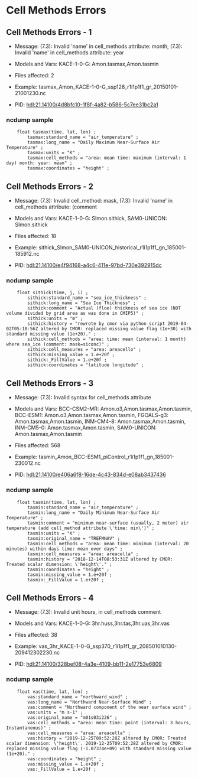 # Cell Methods Errors

## Cell Methods Errors - 1

 - Message: (7.3): Invalid 'name' in cell\_methods attribute: month, (7.3): Invalid 'name' in cell\_methods attribute: year
 - Models and Vars: KACE-1-0-G: Amon.tasmax,Amon.tasmin
 - Files affected: 2
 - Example: tasmax\_Amon\_KACE-1-0-G\_ssp126\_r1i1p1f1\_gr\_20150101-21001230.nc

 - PID: [hdl:21.14100/4d8bfc10-1f8f-4a82-b586-5c7ee31bc2a1](http://hdl.handle.net/21.14100/4d8bfc10-1f8f-4a82-b586-5c7ee31bc2a1)

### ncdump sample

```
	float tasmax(time, lat, lon) ;
		tasmax:standard_name = "air_temperature" ;
		tasmax:long_name = "Daily Maximum Near-Surface Air Temperature" ;
		tasmax:units = "K" ;
		tasmax:cell_methods = "area: mean time: maximum (interval: 1 day) month: year: mean" ;
		tasmax:coordinates = "height" ;
```

## Cell Methods Errors - 2

 - Message: (7.3): Invalid cell\_method: mask, (7.3): Invalid 'name' in cell\_methods attribute: (comment
 - Models and Vars: KACE-1-0-G: SImon.sithick, SAM0-UNICON: SImon.sithick
 - Files affected: 18
 - Example: sithick\_SImon\_SAM0-UNICON\_historical\_r1i1p1f1\_gn\_185001-185912.nc

 - PID: [hdl:21.14100/e4f94168-a4c6-411e-97bd-730e392915dc](http://hdl.handle.net/21.14100/e4f94168-a4c6-411e-97bd-730e392915dc)

### ncdump sample

```
	float sithick(time, j, i) ;
		sithick:standard_name = "sea_ice_thickness" ;
		sithick:long_name = "Sea Ice Thickness" ;
		sithick:comment = "Actual (floe) thickness of sea ice (NOT volume divided by grid area as was done in CMIP5)" ;
		sithick:units = "m" ;
		sithick:history = "rewrote by cmor via python script 2019-04-02T05:18:56Z altered by CMOR: replaced missing value flag (1e+30) with standard missing value (1e+20)." ;
		sithick:cell_methods = "area: time: mean (interval: 1 month) where sea_ice (comment: mask=siconc)" ;
		sithick:cell_measures = "area: areacello" ;
		sithick:missing_value = 1.e+20f ;
		sithick:_FillValue = 1.e+20f ;
		sithick:coordinates = "latitude longitude" ;
```

## Cell Methods Errors - 3

 - Message: (7.3): Invalid syntax for cell\_methods attribute
 - Models and Vars: BCC-CSM2-MR: Amon.o3,Amon.tasmax,Amon.tasmin, BCC-ESM1: Amon.o3,Amon.tasmax,Amon.tasmin, FGOALS-g3: Amon.tasmax,Amon.tasmin, INM-CM4-8: Amon.tasmax,Amon.tasmin, INM-CM5-0: Amon.tasmax,Amon.tasmin, SAM0-UNICON: Amon.tasmax,Amon.tasmin
 - Files affected: 568
 - Example: tasmin\_Amon\_BCC-ESM1\_piControl\_r1i1p1f1\_gn\_185001-230012.nc

 - PID: [hdl:21.14100/e406a6f8-16de-4c43-834d-e08ab3437436](http://hdl.handle.net/21.14100/e406a6f8-16de-4c43-834d-e08ab3437436)

### ncdump sample

```
	float tasmin(time, lat, lon) ;
		tasmin:standard_name = "air_temperature" ;
		tasmin:long_name = "Daily Minimum Near-Surface Air Temperature" ;
		tasmin:comment = "minimum near-surface (usually, 2 meter) air temperature (add cell_method attribute \'time: min\')" ;
		tasmin:units = "K" ;
		tasmin:original_name = "TREFMNAV" ;
		tasmin:cell_methods = "area: mean time: minimum (interval: 20 minutes) within days time: mean over days" ;
		tasmin:cell_measures = "area: areacella" ;
		tasmin:history = "2018-12-14T08:53:31Z altered by CMOR: Treated scalar dimension: \'height\'." ;
		tasmin:coordinates = "height" ;
		tasmin:missing_value = 1.e+20f ;
		tasmin:_FillValue = 1.e+20f ;
```

## Cell Methods Errors - 4

 - Message: (7.3): Invalid unit hours, in cell\_methods comment
 - Models and Vars: KACE-1-0-G: 3hr.huss,3hr.tas,3hr.uas,3hr.vas
 - Files affected: 38
 - Example: vas\_3hr\_KACE-1-0-G\_ssp370\_r1i1p1f1\_gr\_208501010130-209412302230.nc

 - PID: [hdl:21.14100/328bef08-4a3e-4109-bb11-2e17753e6809](http://hdl.handle.net/21.14100/328bef08-4a3e-4109-bb11-2e17753e6809)

### ncdump sample

```
	float vas(time, lat, lon) ;
		vas:standard_name = "northward_wind" ;
		vas:long_name = "Northward Near-Surface Wind" ;
		vas:comment = "Northward component of the near surface wind" ;
		vas:units = "m s-1" ;
		vas:original_name = "m01s03i226" ;
		vas:cell_methods = "area: mean time: point (interval: 3 hours, Instantaneous)" ;
		vas:cell_measures = "area: areacella" ;
		vas:history = "2019-12-25T09:52:28Z altered by CMOR: Treated scalar dimension: \'height\'. 2019-12-25T09:52:28Z altered by CMOR: replaced missing value flag (-1.07374e+09) with standard missing value (1e+20)." ;
		vas:coordinates = "height" ;
		vas:missing_value = 1.e+20f ;
		vas:_FillValue = 1.e+20f ;
```

